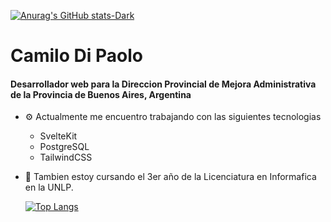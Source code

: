 [![Anurag's GitHub stats-Dark](https://github-readme-stats.vercel.app/api?username=CamiloDiPaolo&show_icons=true&theme=dark#gh-dark-mode-only)](https://github.com/anuraghazra/github-readme-stats#gh-dark-mode-only)
# Camilo Di Paolo
#### Desarrollador web para la Direccion Provincial de Mejora Administrativa de la Provincia de Buenos Aires, Argentina


- ⚙ Actualmente me encuentro trabajando  con las siguientes tecnologias 
    - SvelteKit
    - PostgreSQL
    - TailwindCSS
- 🌱 Tambien estoy cursando el 3er año de la Licenciatura en Informafica en la UNLP.   

    [![Top Langs](https://github-readme-stats.vercel.app/api/top-langs/?username=CamiloDiPaolo&layout=compact)](https://github.com/anuraghazra/github-readme-stats)
